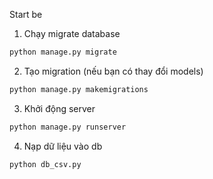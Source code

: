 Start be

1. Chạy migrate database
```bash
python manage.py migrate
```

2. Tạo migration (nếu bạn có thay đổi models)
```bash
python manage.py makemigrations
```

3. Khởi động server
```bash
python manage.py runserver
```

4. Nạp dữ liệu vào db
```bash
python db_csv.py
```